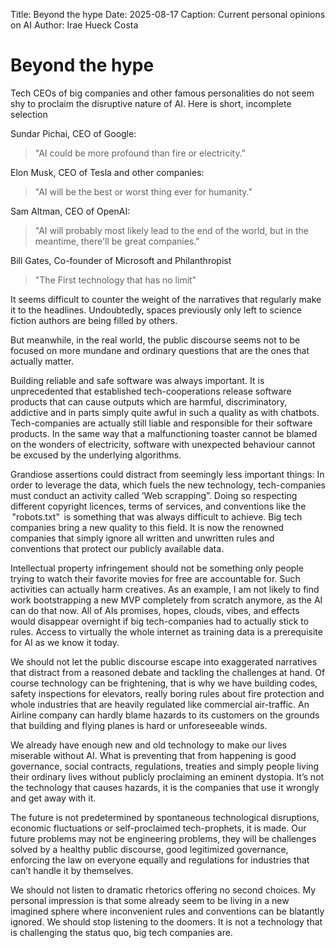 Title: Beyond the hype
Date: 2025-08-17
Caption: Current personal opinions on AI
Author: Irae Hueck Costa

# Beyond the hype


Tech CEOs of big companies and other famous personalities do not seem shy to proclaim the disruptive nature of AI. Here is short, incomplete selection

Sundar Pichai, CEO of Google:

> "AI could be more profound than fire or electricity."

Elon Musk, CEO of Tesla and other companies:

> "AI will be the best or worst thing ever for humanity."

Sam Altman, CEO of OpenAI:

> "AI will probably most likely lead to the end of the world, but in the meantime, there'll be great companies."

Bill Gates, Co-founder of Microsoft and Philanthropist

> "The First technology that has no limit"



It seems difficult to counter the weight of the narratives that regularly make it to the headlines. Undoubtedly, spaces previously only left to science fiction authors are being filled by others.

But meanwhile, in the real world, the public discourse seems not to be focused on more mundane and ordinary questions that are the ones that actually matter. 

Building reliable and safe software was always important. It is unprecedented that established tech-cooperations release software products that can cause outputs which are harmful, discriminatory, addictive and in parts simply quite awful in such a quality as with chatbots. Tech-companies are actually still liable and responsible for their software products. In the same way that a malfunctioning toaster cannot be blamed on the wonders of electricity, software with unexpected behaviour cannot be excused by the underlying algorithms.

Grandiose assertions could distract from seemingly less important things: In order to leverage the data, which fuels the new technology, tech-companies must conduct an activity called ‘Web scrapping”. Doing so respecting different copyright licences, terms of services, and conventions like the  "robots.txt"  is something that was always difficult to achieve. Big tech companies bring a new quality to this field. It is now the renowned companies that simply ignore all written and unwritten rules and conventions that protect our publicly available data.

Intellectual property infringement should not be something only people trying to watch their favorite movies for free are accountable for. Such activities can actually harm creatives. As an example, I am not likely to find work bootstrapping a new MVP completely from scratch anymore, as the AI can do that now. All of AIs promises, hopes, clouds, vibes, and effects would disappear overnight if big tech-companies had to actually stick to rules. Access to virtually the whole internet as training data is a prerequisite for AI as we know it today.

We should not let the public discourse escape into exaggerated narratives that distract from a reasoned debate and tackling the challenges at hand. Of course technology can be frightening, that is why we have building codes, safety inspections for elevators, really boring rules about fire protection and whole industries that are heavily regulated like commercial air-traffic. An Airline company can hardly blame hazards to its customers on the grounds that building and flying planes is hard or unforeseeable winds.

We already have enough new and old technology to make our lives miserable without AI. What is preventing that from happening is good governance, social contracts, regulations, treaties and simply people living their ordinary lives without publicly proclaiming an eminent dystopia. It’s not the technology that causes hazards, it is the companies that use it wrongly and get away with it.

The future is not predetermined by spontaneous technological disruptions, economic fluctuations or self-proclaimed tech-prophets, it is made. Our future problems may not be engineering problems, they will be challenges solved by a healthy public discourse, good legitimized governance, enforcing the law on everyone equally and regulations for industries that can’t handle it by themselves.

We should not listen to dramatic rhetorics offering no second choices. My personal impression is that some already seem to be living in a new imagined sphere where inconvenient rules and conventions can be blatantly ignored. We should stop listening to the doomers. It is not a technology that is challenging the status quo, big tech companies are.

